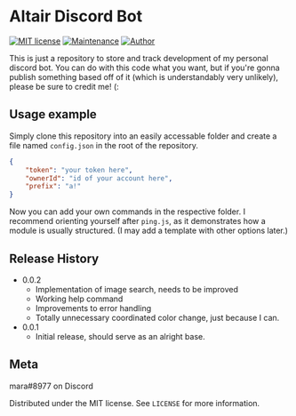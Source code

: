 # Altair Discord Bot
[![MIT license](https://img.shields.io/badge/License-MIT-blue.svg)](https://lbesson.mit-license.org/)
[![Maintenance](https://img.shields.io/badge/Maintained%3F-yes-green.svg)](https://github.com/tatsumara/altair/graphs/commit-activity)
[![Author](https://img.shields.io/badge/Author-mara-purple.svg)](https://shields.io/)

This is just a repository to store and track development of my personal discord bot. You can do with this code what you want, but if you're gonna publish something based off of it (which is understandably very unlikely), please be sure to credit me! (:

## Usage example

Simply clone this repository into an easily accessable folder and create a file named ``config.json`` in the root of the repository.
```json
{
    "token": "your token here",
    "ownerId": "id of your account here",
    "prefix": "a!"
}
```
Now you can add your own commands in the respective folder.
I recommend orienting yourself after ``ping.js``, as it demonstrates how a module is usually structured. (I may add a template with other options later.)

## Release History

* 0.0.2
    * Implementation of image search, needs to be improved
    * Working help command
    * Improvements to error handling
    * Totally unnecessary coordinated color change, just because I can.
* 0.0.1
    * Initial release, should serve as an alright base.

## Meta
mara#8977 on Discord

Distributed under the MIT license. See ``LICENSE`` for more information.
